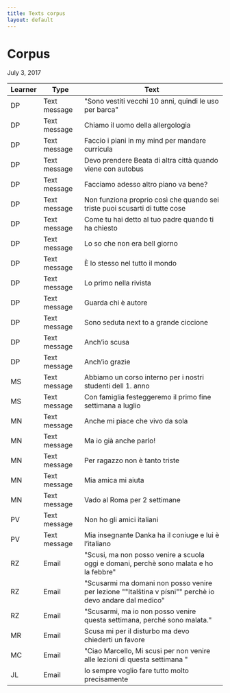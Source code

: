 ```yaml
---
title: Texts corpus
layout: default
---
```

# Corpus 
July 3, 2017

| Learner | Type         | Text                                                                                                     | 
|---------|--------------|----------------------------------------------------------------------------------------------------------| 
| DP      | Text message | "Sono vestiti vecchi 10 anni, quindi le uso per barca"                                                   | 
| DP      | Text message | Chiamo il uomo della allergologia                                                                        | 
| DP      | Text message | Faccio i piani in my mind per mandare curricula                                                          | 
| DP      | Text message | Devo prendere Beata di altra città quando viene con autobus                                              | 
| DP      | Text message | Facciamo adesso altro piano va bene?                                                                     | 
| DP      | Text message | Non funziona proprio così che quando sei triste puoi scusarti di tutte cose                              | 
| DP      | Text message | Come tu hai detto al tuo padre quando ti ha chiesto                                                      | 
| DP      | Text message | Lo so che non era bell giorno                                                                            | 
| DP      | Text message | È lo stesso nel tutto il mondo                                                                           | 
| DP      | Text message | Lo primo nella rivista                                                                                   | 
| DP      | Text message | Guarda chi è autore                                                                                      | 
| DP      | Text message | Sono seduta next to a grande ciccione                                                                    | 
| DP      | Text message | Anch’io scusa                                                                                            | 
| DP      | Text message | Anch’io grazie                                                                                           | 
| MS      | Text message | Abbiamo un corso interno per i nostri studenti dell 1. anno                                              | 
| MS      | Text message | Con famiglia festeggeremo il primo fine settimana a luglio                                               | 
| MN      | Text message | Anche mi piace che vivo da sola                                                                          | 
| MN      | Text message | Ma io già anche parlo!                                                                                   | 
| MN      | Text message | Per ragazzo non è tanto triste                                                                           | 
| MN      | Text message | Mia amica mi aiuta                                                                                       | 
| MN      | Text message | Vado al Roma per 2 settimane                                                                             | 
| PV      | Text message | Non ho gli amici italiani                                                                                | 
| PV      | Text message | Mia insegnante Danka ha il coniuge e lui è l’italiano                                                    | 
| RZ      | Email        | "Scusi, ma non posso venire a scuola oggi e domani, perchè sono malata e ho la febbre"                   | 
| RZ      | Email        | "Scusarmi ma domani non posso venire per lezione ""Italština v písni"" perchè io devo andare dal medico" | 
| RZ      | Email        | "Scusarmi, ma io non posso venire questa settimana, perché sono malata."                                 | 
| MR      | Email        | Scusa mi per il disturbo ma devo chiederti un favore                                                     | 
| MC      | Email        | "Ciao Marcello, Mi scusi per non venire alle lezioni di questa settimana "                               | 
| JL      | Email        | Io sempre voglio fare tutto molto precisamente                                                           | 

